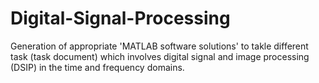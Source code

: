 # Digital-Signal-Processing
Generation of appropriate 'MATLAB software solutions' to takle different task (task document) which involves digital signal and image processing (DSIP) in the time and frequency domains.
